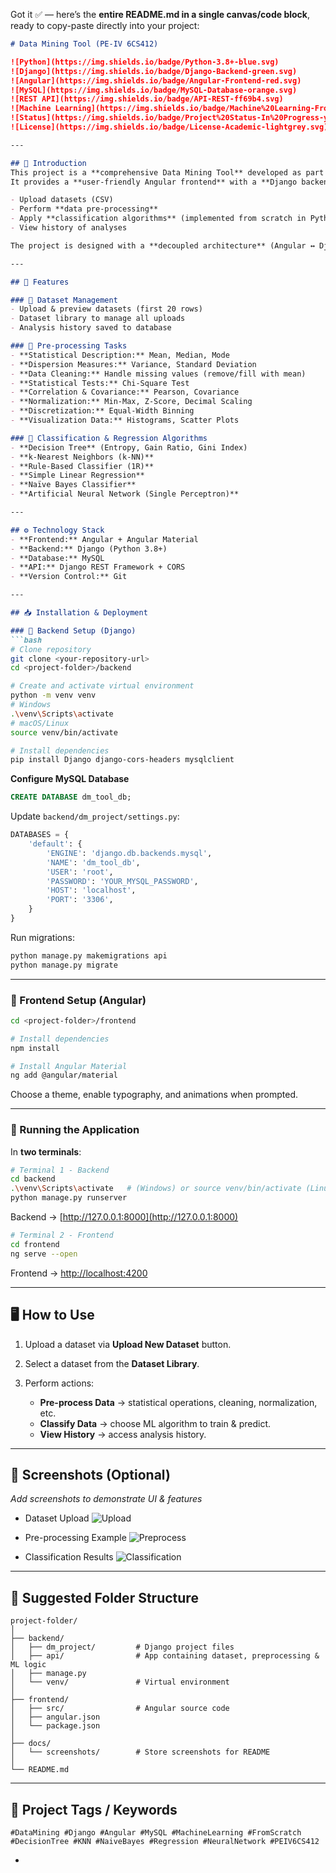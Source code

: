 Got it ✅ — here’s the **entire README.md in a single canvas/code block**, ready to copy-paste directly into your project:

````md
# Data Mining Tool (PE-IV 6CS412)

![Python](https://img.shields.io/badge/Python-3.8+-blue.svg)
![Django](https://img.shields.io/badge/Django-Backend-green.svg)
![Angular](https://img.shields.io/badge/Angular-Frontend-red.svg)
![MySQL](https://img.shields.io/badge/MySQL-Database-orange.svg)
![REST API](https://img.shields.io/badge/API-REST-ff69b4.svg)
![Machine Learning](https://img.shields.io/badge/Machine%20Learning-From%20Scratch-9cf.svg)
![Status](https://img.shields.io/badge/Project%20Status-In%20Progress-yellow.svg)
![License](https://img.shields.io/badge/License-Academic-lightgrey.svg)

---

## 📌 Introduction
This project is a **comprehensive Data Mining Tool** developed as part of the coursework for **PE-IV 6CS412: Data Mining**.  
It provides a **user-friendly Angular frontend** with a **Django backend** and **MySQL database**, enabling users to:

- Upload datasets (CSV)
- Perform **data pre-processing**
- Apply **classification algorithms** (implemented from scratch in Python)
- View history of analyses

The project is designed with a **decoupled architecture** (Angular ↔ Django REST API) and emphasizes **core algorithm implementation in pure Python** (no external ML libraries like scikit-learn or pandas for logic).

---

## 🚀 Features

### 📂 Dataset Management
- Upload & preview datasets (first 20 rows)
- Dataset library to manage all uploads
- Analysis history saved to database

### 🔧 Pre-processing Tasks
- **Statistical Description:** Mean, Median, Mode  
- **Dispersion Measures:** Variance, Standard Deviation  
- **Data Cleaning:** Handle missing values (remove/fill with mean)  
- **Statistical Tests:** Chi-Square Test  
- **Correlation & Covariance:** Pearson, Covariance  
- **Normalization:** Min-Max, Z-Score, Decimal Scaling  
- **Discretization:** Equal-Width Binning  
- **Visualization Data:** Histograms, Scatter Plots  

### 🤖 Classification & Regression Algorithms
- **Decision Tree** (Entropy, Gain Ratio, Gini Index)  
- **k-Nearest Neighbors (k-NN)**  
- **Rule-Based Classifier (1R)**  
- **Simple Linear Regression**  
- **Naïve Bayes Classifier**  
- **Artificial Neural Network (Single Perceptron)**  

---

## ⚙️ Technology Stack
- **Frontend:** Angular + Angular Material  
- **Backend:** Django (Python 3.8+)  
- **Database:** MySQL  
- **API:** Django REST Framework + CORS  
- **Version Control:** Git  

---

## 📥 Installation & Deployment

### 🔹 Backend Setup (Django)
```bash
# Clone repository
git clone <your-repository-url>
cd <project-folder>/backend

# Create and activate virtual environment
python -m venv venv
# Windows
.\venv\Scripts\activate
# macOS/Linux
source venv/bin/activate

# Install dependencies
pip install Django django-cors-headers mysqlclient
````

**Configure MySQL Database**

```sql
CREATE DATABASE dm_tool_db;
```

Update `backend/dm_project/settings.py`:

```python
DATABASES = {
    'default': {
        'ENGINE': 'django.db.backends.mysql',
        'NAME': 'dm_tool_db',
        'USER': 'root',
        'PASSWORD': 'YOUR_MYSQL_PASSWORD',
        'HOST': 'localhost',
        'PORT': '3306',
    }
}
```

Run migrations:

```bash
python manage.py makemigrations api
python manage.py migrate
```

---

### 🔹 Frontend Setup (Angular)

```bash
cd <project-folder>/frontend

# Install dependencies
npm install

# Install Angular Material
ng add @angular/material
```

Choose a theme, enable typography, and animations when prompted.

---

### 🔹 Running the Application

In **two terminals**:

```bash
# Terminal 1 - Backend
cd backend
.\venv\Scripts\activate   # (Windows) or source venv/bin/activate (Linux/Mac)
python manage.py runserver
```

Backend → [http://127.0.0.1:8000](http://127.0.0.1:8000)

```bash
# Terminal 2 - Frontend
cd frontend
ng serve --open
```

Frontend → [http://localhost:4200](http://localhost:4200)

---

## 🖥️ How to Use

1. Upload a dataset via **Upload New Dataset** button.
2. Select a dataset from the **Dataset Library**.
3. Perform actions:

   * **Pre-process Data** → statistical operations, cleaning, normalization, etc.
   * **Classify Data** → choose ML algorithm to train & predict.
   * **View History** → access analysis history.

---

## 📸 Screenshots (Optional)

*Add screenshots to demonstrate UI & features*

* Dataset Upload
  ![Upload](docs/screenshots/upload.png)

* Pre-processing Example
  ![Preprocess](docs/screenshots/preprocess.png)

* Classification Results
  ![Classification](docs/screenshots/classification.png)

---

## 📂 Suggested Folder Structure

```
project-folder/
│
├── backend/
│   ├── dm_project/         # Django project files
│   ├── api/                # App containing dataset, preprocessing & ML logic
│   ├── manage.py
│   └── venv/               # Virtual environment
│
├── frontend/
│   ├── src/                # Angular source code
│   ├── angular.json
│   └── package.json
│
├── docs/
│   └── screenshots/        # Store screenshots for README
│
└── README.md
```

---

## 📌 Project Tags / Keywords

```
#DataMining #Django #Angular #MySQL #MachineLearning #FromScratch 
#DecisionTree #KNN #NaiveBayes #Regression #NeuralNetwork #PEIV6CS412
```

-
